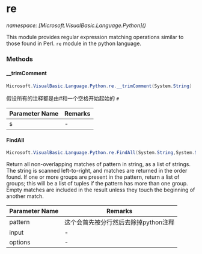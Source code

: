 ﻿# re
_namespace: [Microsoft.VisualBasic.Language.Python](<a href="#" onClick="load('/docs/Microsoft.VisualBasic.Language.Python/index.md')"></a>)_

This module provides regular expression matching operations similar to those found in Perl. ``re`` module in the python language.



### Methods

#### __trimComment
```csharp
Microsoft.VisualBasic.Language.Python.re.__trimComment(System.String)
```
假设所有的注释都是由#和一个空格开始起始的 ``# ``

|Parameter Name|Remarks|
|--------------|-------|
|s|-|


#### FindAll
```csharp
Microsoft.VisualBasic.Language.Python.re.FindAll(System.String,System.String,System.Text.RegularExpressions.RegexOptions)
```
Return all non-overlapping matches of pattern in string, as a list of strings. The string is scanned left-to-right, and matches are returned in the order found. 
 If one or more groups are present in the pattern, return a list of groups; this will be a list of tuples if the pattern has more than one group. 
 Empty matches are included in the result unless they touch the beginning of another match.

|Parameter Name|Remarks|
|--------------|-------|
|pattern|这个会首先被分行然后去除掉python注释|
|input|-|
|options|-|



